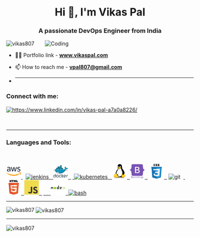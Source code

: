 <h1 align="center">Hi 👋, I'm Vikas Pal</h1>
<h3 align="center">A passionate DevOps Engineer from India</h3>
<img align="right" alt="Coding" width="400" src="https://www.lambdatest.com/resources/images/ezgif.com-gif-maker-16.gif">
<div data-iframe-width="150" data-iframe-height="270" data-share-badge-id="2ae6d47c-1e12-4445-aa26-184e215a7326" data-share-badge-host="https://www.credly.com"></div><script type="text/javascript" async src="//cdn.credly.com/assets/utilities/embed.js"></script>
<p align="left"> <img src="https://komarev.com/ghpvc/?username=vikas807&label=Profile%20views&color=0e75b6&style=flat" alt="vikas807" /> </p>

- 👨‍💻 Portfolio link - <a href="https://vpal807.wixsite.com/vikas-pal"><b>www.vikaspal.com</b></a>

- 📫 How to reach me - **vpal807@gmail.com**
- <hr>

<h3 align="left">Connect with me:</h3>
<p align="left">
<a href="https://www.linkedin.com/in/vikas-pal-a7a0a8226/" target="blank"><img align="center" src="https://raw.githubusercontent.com/rahuldkjain/github-profile-readme-generator/master/src/images/icons/Social/linked-in-alt.svg" alt="https://www.linkedin.com/in/vikas-pal-a7a0a8226/" height="30" width="40" /></a>
</p>
<br>
<hr>
<h3 align="left">Languages and Tools:</h3>
<br>
<p align="left"> <a href="https://aws.amazon.com" target="_blank" rel="noreferrer"> <img src="https://raw.githubusercontent.com/devicons/devicon/master/icons/amazonwebservices/amazonwebservices-original-wordmark.svg" alt="aws" width="40" height="40"/> </a> &nbsp; </a> <a href="https://getbootstrap.com" target="_blank" rel="noreferrer"><a href="https://www.jenkins.io" target="_blank" rel="noreferrer"> <img src="https://www.vectorlogo.zone/logos/jenkins/jenkins-icon.svg" alt="jenkins" width="40" height="40"/> &nbsp;<a href="https://www.docker.com/" target="_blank" rel="noreferrer"> <img src="https://raw.githubusercontent.com/devicons/devicon/master/icons/docker/docker-original-wordmark.svg" alt="docker" width="40" height="40"/> &nbsp;</a> <a href="https://git-scm.com/" target="_blank" rel="noreferrer">&nbsp;<img src="https://www.vectorlogo.zone/logos/kubernetes/kubernetes-icon.svg" alt="kubernetes" width="40" height="40"/> &nbsp; <img src="https://raw.githubusercontent.com/devicons/devicon/master/icons/linux/linux-original.svg" alt="linux" width="40" height="40"/> &nbsp;<img src="https://raw.githubusercontent.com/devicons/devicon/master/icons/bootstrap/bootstrap-plain-wordmark.svg" alt="bootstrap" width="40" height="40"/> &nbsp;</a> <a href="https://www.w3schools.com/css/" target="_blank" rel="noreferrer"> <img src="https://raw.githubusercontent.com/devicons/devicon/master/icons/css3/css3-original-wordmark.svg" alt="css3" width="40" height="40"/> &nbsp;</a>  <img src="https://www.vectorlogo.zone/logos/git-scm/git-scm-icon.svg" alt="git" width="40" height="40"/>&nbsp; </a> <a href="https://www.w3.org/html/" target="_blank" rel="noreferrer">&nbsp; <img src="https://raw.githubusercontent.com/devicons/devicon/master/icons/html5/html5-original-wordmark.svg" alt="html5" width="40" height="40"/>&nbsp; </a> <a href="https://developer.mozilla.org/en-US/docs/Web/JavaScript" target="_blank" rel="noreferrer"> <img src="https://raw.githubusercontent.com/devicons/devicon/master/icons/javascript/javascript-original.svg" alt="javascript" width="40" height="40"/> &nbsp;</a>  </a> <a href="https://kubernetes.io" target="_blank" rel="noreferrer">&nbsp;  </a> <a href="https://www.linux.org/" target="_blank" rel="noreferrer"> &nbsp; </a> <a href="https://nodejs.org" target="_blank" rel="noreferrer"> &nbsp;<img src="https://raw.githubusercontent.com/devicons/devicon/master/icons/nodejs/nodejs-original-wordmark.svg" alt="nodejs" width="40" height="40"/> <a href="https://www.gnu.org/software/bash/" target="_blank" rel="noreferrer"> &nbsp;<img src="https://www.vectorlogo.zone/logos/gnu_bash/gnu_bash-icon.svg" alt="bash" width="40" height="40"/></a> </p>
<hr>
<p><img align="left" src="https://github-readme-stats.vercel.app/api/top-langs?username=vikas807&show_icons=true&locale=en&layout=compact" alt="vikas807" /></p>

<p>&nbsp;<img align="center" src="https://github-readme-stats.vercel.app/api?username=vikas807&show_icons=true&locale=en" alt="vikas807" /></p>
<hr>
<p><img align="center" src="https://github-readme-streak-stats.herokuapp.com/?user=vikas807&" alt="vikas807" /></p>



